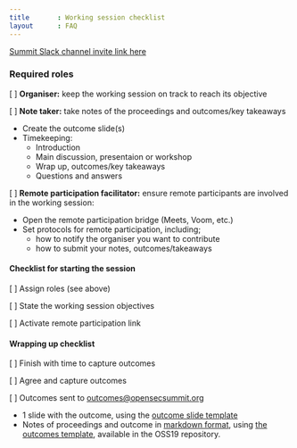 ```yaml
---
title       : Working session checklist
layout      : FAQ
---
```

   <a href="https://join.slack.com/t/os-summit/shared_invite/enQtMzY4NTk4MzYxNDExLTZjMDFlNDc5YTBkNDU1ZWM5NjM2MDNlZjI0Njc5MDc1NDljOGZjMjliYzNkOTA3OWEyMzczMzI2MjgyYzZlMzc" class="remote_participant"> Summit Slack channel invite link <span>here</span></a>
   
### Required roles

[ ] **Organiser:** keep the working session on track to reach its objective

[ ] **Note taker:** take notes of the proceedings and outcomes/key takeaways
  - Create the outcome slide(s)
  - Timekeeping:
    - Introduction
    - Main discussion, presentaion or workshop
    - Wrap up, outcomes/key takeaways
    - Questions and answers
   
[ ] **Remote participation facilitator:** ensure remote participants are involved in the working session:
  - Open the remote participation bridge (Meets, Voom, etc.)
  - Set protocols for remote participation, including;
     - how to notify the organiser you want to contribute
     - how to submit your notes, outcomes/takeaways

#### Checklist for starting the session
[ ] Assign roles (see above)

[ ] State the working session objectives 

[ ] Activate remote participation link

#### Wrapping up checklist
[ ] Finish with time to capture outcomes

[ ] Agree and capture outcomes

[ ] Outcomes sent to outcomes@opensecsummit.org
   - 1 slide with the outcome, using the [outcome slide template](https://docs.google.com/presentation/d/1-oIbl9U_CKx3kua9YI9wutK6ZCa3_OHd7JhrtIkZbsE/edit?usp=sharing)
   - Notes of proceedings and outcome in [markdown format](https://www.markdownguide.org/basic-syntax/), using [the outcomes template](https://github.com/OpenSecuritySummit/oss2019/blob/master/content/outcomes/_template.md), available in the OSS19 repository.
